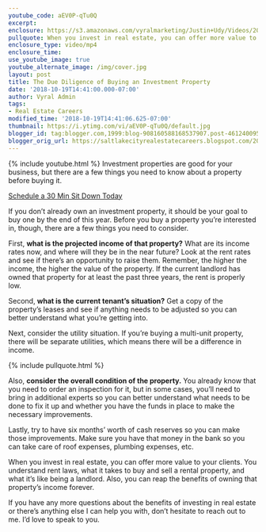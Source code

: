 ```yaml
---
youtube_code: aEV0P-qTu0Q
excerpt:
enclosure: https://s3.amazonaws.com/vyralmarketing/Justin+Udy/Videos/2018/October/Salt+Lake+City+Real+Estate+Agent-+The+Due+Diligence+of+Buying+an+Investment+Property.mp4
pullquote: When you invest in real estate, you can offer more value to your clients.
enclosure_type: video/mp4
enclosure_time:
use_youtube_image: true
youtube_alternate_image: /img/cover.jpg
layout: post
title: The Due Diligence of Buying an Investment Property
date: '2018-10-19T14:41:00.000-07:00'
author: Vyral Admin
tags:
- Real Estate Careers
modified_time: '2018-10-19T14:41:06.625-07:00'
thumbnail: https://i.ytimg.com/vi/aEV0P-qTu0Q/default.jpg
blogger_id: tag:blogger.com,1999:blog-908160588168537907.post-4612400954887485700
blogger_orig_url: https://saltlakecityrealestatecareers.blogspot.com/2018/10/the-due-diligence-of-buying-investment.html
---
```

{% include youtube.html %}
Investment properties are good for your business, but there are a few things you need to know about a property before buying it.

<div class="post-cta">
<a href="/contact/" target="_blank">Schedule a 30 Min Sit Down Today</a>
</div>

If you don’t already own an investment property, it should be your goal to buy one by the end of this year. Before you buy a property you’re interested in, though, there are a few things you need to consider.

First, **what is the projected income of that property?** What are its income rates now, and where will they be in the near future? Look at the rent rates and see if there’s an opportunity to raise them. Remember, the higher the income, the higher the value of the property. If the current landlord has owned that property for at least the past three years, the rent is properly low.

Second, **what is the current tenant’s situation?** Get a copy of the property’s leases and see if anything needs to be adjusted so you can better understand what you’re getting into.

Next, consider the utility situation. If you’re buying a multi-unit property, there will be separate utilities, which means there will be a difference in income.

{% include pullquote.html %}

Also, **consider the overall condition of the property.** You already know that you need to order an inspection for it, but in some cases, you’ll need to bring in additional experts so you can better understand what needs to be done to fix it up and whether you have the funds in place to make the necessary improvements.

Lastly, try to have six months’ worth of cash reserves so you can make those improvements. Make sure you have that money in the bank so you can take care of roof expenses, plumbing expenses, etc.

When you invest in real estate, you can offer more value to your clients. You understand rent laws, what it takes to buy and sell a rental property, and what it’s like being a landlord. Also, you can reap the benefits of owning that property’s income forever.

If you have any more questions about the benefits of investing in real estate or there’s anything else I can help you with, don’t hesitate to reach out to me. I’d love to speak to you.
